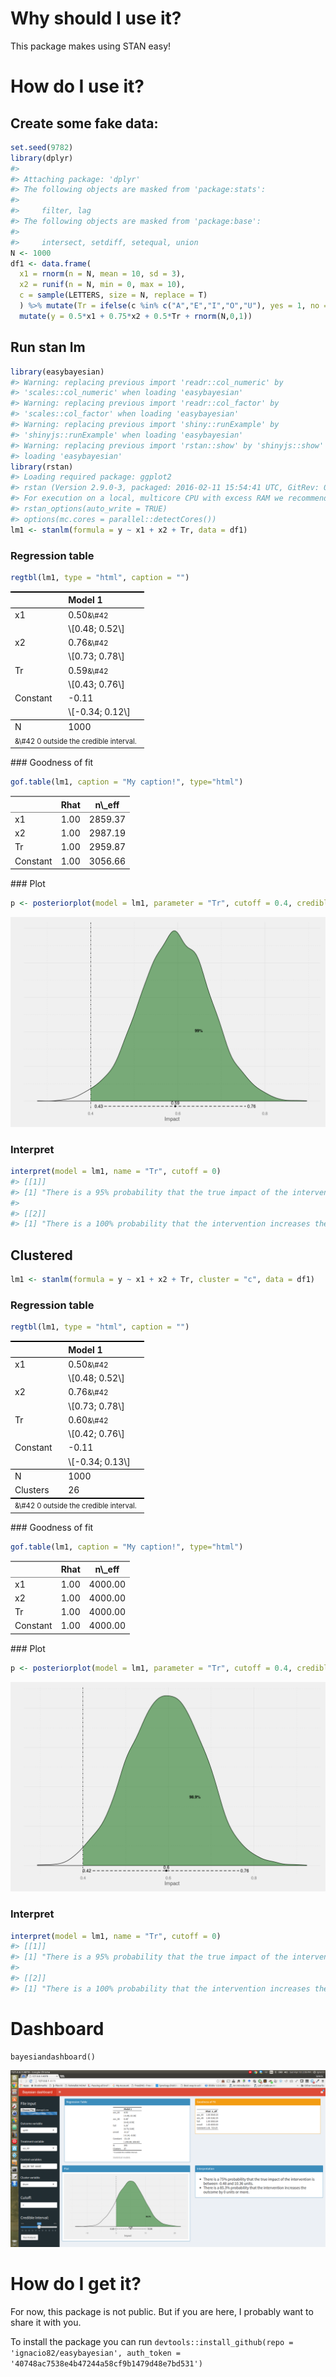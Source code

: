<!-- README.md is generated from README.Rmd. Please edit that file -->
Why should I use it?
====================

This package makes using STAN easy!

How do I use it?
================

Create some fake data:
----------------------

``` r
set.seed(9782)
library(dplyr)
#> 
#> Attaching package: 'dplyr'
#> The following objects are masked from 'package:stats':
#> 
#>     filter, lag
#> The following objects are masked from 'package:base':
#> 
#>     intersect, setdiff, setequal, union
N <- 1000
df1 <- data.frame(
  x1 = rnorm(n = N, mean = 10, sd = 3),
  x2 = runif(n = N, min = 0, max = 10),
  c = sample(LETTERS, size = N, replace = T)
  ) %>% mutate(Tr = ifelse(c %in% c("A","E","I","O","U"), yes = 1, no = 0)) %>%
  mutate(y = 0.5*x1 + 0.75*x2 + 0.5*Tr + rnorm(N,0,1))
```

Run stan lm
-----------

``` r
library(easybayesian)
#> Warning: replacing previous import 'readr::col_numeric' by
#> 'scales::col_numeric' when loading 'easybayesian'
#> Warning: replacing previous import 'readr::col_factor' by
#> 'scales::col_factor' when loading 'easybayesian'
#> Warning: replacing previous import 'shiny::runExample' by
#> 'shinyjs::runExample' when loading 'easybayesian'
#> Warning: replacing previous import 'rstan::show' by 'shinyjs::show' when
#> loading 'easybayesian'
library(rstan)
#> Loading required package: ggplot2
#> rstan (Version 2.9.0-3, packaged: 2016-02-11 15:54:41 UTC, GitRev: 05c3d0058b6a)
#> For execution on a local, multicore CPU with excess RAM we recommend calling
#> rstan_options(auto_write = TRUE)
#> options(mc.cores = parallel::detectCores())
lm1 <- stanlm(formula = y ~ x1 + x2 + Tr, data = df1)
```

### Regression table

``` r
regtbl(lm1, type = "html", caption = "")
```

<!DOCTYPE HTML PUBLIC "-//W3C//DTD HTML 4.01 Transitional//EN" "http://www.w3.org/TR/html4/loose.dtd">
<table cellspacing="0" align="center" style="border: none;">
<tr>
<th style="text-align: left; border-top: 2px solid black; border-bottom: 1px solid black; padding-right: 12px;">
<b></b>
</th>
<th style="text-align: left; border-top: 2px solid black; border-bottom: 1px solid black; padding-right: 12px;">
<b>Model 1</b>
</th>
</tr>
<tr>
<td style="padding-right: 12px; border: none;">
x1
</td>
<td style="padding-right: 12px; border: none;">
0.50<sup style="vertical-align: 0px;">&\#42</sup>
</td>
</tr>
<tr>
<td style="padding-right: 12px; border: none;">
</td>
<td style="padding-right: 12px; border: none;">
\[0.48; 0.52\]
</td>
</tr>
<tr>
<td style="padding-right: 12px; border: none;">
x2
</td>
<td style="padding-right: 12px; border: none;">
0.76<sup style="vertical-align: 0px;">&\#42</sup>
</td>
</tr>
<tr>
<td style="padding-right: 12px; border: none;">
</td>
<td style="padding-right: 12px; border: none;">
\[0.73; 0.78\]
</td>
</tr>
<tr>
<td style="padding-right: 12px; border: none;">
Tr
</td>
<td style="padding-right: 12px; border: none;">
0.59<sup style="vertical-align: 0px;">&\#42</sup>
</td>
</tr>
<tr>
<td style="padding-right: 12px; border: none;">
</td>
<td style="padding-right: 12px; border: none;">
\[0.43; 0.76\]
</td>
</tr>
<tr>
<td style="padding-right: 12px; border: none;">
Constant
</td>
<td style="padding-right: 12px; border: none;">
-0.11
</td>
</tr>
<tr>
<td style="padding-right: 12px; border: none;">
</td>
<td style="padding-right: 12px; border: none;">
\[-0.34; 0.12\]
</td>
</tr>
<tr>
<td style="border-top: 1px solid black;">
N
</td>
<td style="border-top: 1px solid black;">
1000
</td>
</tr>
<tr>
<td style="padding-right: 12px; border: none;" colspan="3">
<span style="font-size:0.8em">&\#42 0 outside the credible interval.</span>
</td>
</tr>
</table>
### Goodness of fit

``` r
gof.table(lm1, caption = "My caption!", type="html")
```

<table class="gmisc_table" style="border-collapse: collapse; margin-top: 1em; margin-bottom: 1em;">
<thead>
<tr>
<th style="border-bottom: 1px solid grey; border-top: 2px solid grey;">
</th>
<th style="border-bottom: 1px solid grey; border-top: 2px solid grey; text-align: center;">
Rhat
</th>
<th style="border-bottom: 1px solid grey; border-top: 2px solid grey; text-align: center;">
n\_eff
</th>
</tr>
</thead>
<tbody>
<tr>
<td style="text-align: left;">
x1
</td>
<td style="text-align: center;">
1.00
</td>
<td style="text-align: center;">
2859.37
</td>
</tr>
<tr>
<td style="text-align: left;">
x2
</td>
<td style="text-align: center;">
1.00
</td>
<td style="text-align: center;">
2987.19
</td>
</tr>
<tr>
<td style="text-align: left;">
Tr
</td>
<td style="text-align: center;">
1.00
</td>
<td style="text-align: center;">
2959.87
</td>
</tr>
<tr>
<td style="border-bottom: 2px solid grey; text-align: left;">
Constant
</td>
<td style="border-bottom: 2px solid grey; text-align: center;">
1.00
</td>
<td style="border-bottom: 2px solid grey; text-align: center;">
3056.66
</td>
</tr>
</tbody>
</table>
### Plot

``` r
p <- posteriorplot(model = lm1, parameter = "Tr", cutoff = 0.4, credibleIntervalWidth = .95)
```

![](README-unnamed-chunk-6-1.png)<!-- -->

### Interpret

``` r
interpret(model = lm1, name = "Tr", cutoff = 0)
#> [[1]]
#> [1] "There is a 95% probability that the true impact of the intervention is between 0.43 and 0.76 units."
#> 
#> [[2]]
#> [1] "There is a 100% probability that the intervention increases the outcome by 0 units or more."
```

Clustered
---------

``` r
lm1 <- stanlm(formula = y ~ x1 + x2 + Tr, cluster = "c", data = df1)
```

### Regression table

``` r
regtbl(lm1, type = "html", caption = "")
```

<!DOCTYPE HTML PUBLIC "-//W3C//DTD HTML 4.01 Transitional//EN" "http://www.w3.org/TR/html4/loose.dtd">
<table cellspacing="0" align="center" style="border: none;">
<tr>
<th style="text-align: left; border-top: 2px solid black; border-bottom: 1px solid black; padding-right: 12px;">
<b></b>
</th>
<th style="text-align: left; border-top: 2px solid black; border-bottom: 1px solid black; padding-right: 12px;">
<b>Model 1</b>
</th>
</tr>
<tr>
<td style="padding-right: 12px; border: none;">
x1
</td>
<td style="padding-right: 12px; border: none;">
0.50<sup style="vertical-align: 0px;">&\#42</sup>
</td>
</tr>
<tr>
<td style="padding-right: 12px; border: none;">
</td>
<td style="padding-right: 12px; border: none;">
\[0.48; 0.52\]
</td>
</tr>
<tr>
<td style="padding-right: 12px; border: none;">
x2
</td>
<td style="padding-right: 12px; border: none;">
0.76<sup style="vertical-align: 0px;">&\#42</sup>
</td>
</tr>
<tr>
<td style="padding-right: 12px; border: none;">
</td>
<td style="padding-right: 12px; border: none;">
\[0.73; 0.78\]
</td>
</tr>
<tr>
<td style="padding-right: 12px; border: none;">
Tr
</td>
<td style="padding-right: 12px; border: none;">
0.60<sup style="vertical-align: 0px;">&\#42</sup>
</td>
</tr>
<tr>
<td style="padding-right: 12px; border: none;">
</td>
<td style="padding-right: 12px; border: none;">
\[0.42; 0.76\]
</td>
</tr>
<tr>
<td style="padding-right: 12px; border: none;">
Constant
</td>
<td style="padding-right: 12px; border: none;">
-0.11
</td>
</tr>
<tr>
<td style="padding-right: 12px; border: none;">
</td>
<td style="padding-right: 12px; border: none;">
\[-0.34; 0.13\]
</td>
</tr>
<tr>
<td style="border-top: 1px solid black;">
N
</td>
<td style="border-top: 1px solid black;">
1000
</td>
</tr>
<tr>
<td style="border-bottom: 2px solid black;">
Clusters
</td>
<td style="border-bottom: 2px solid black;">
26
</td>
</tr>
<tr>
<td style="padding-right: 12px; border: none;" colspan="3">
<span style="font-size:0.8em">&\#42 0 outside the credible interval.</span>
</td>
</tr>
</table>
### Goodness of fit

``` r
gof.table(lm1, caption = "My caption!", type="html")
```

<table class="gmisc_table" style="border-collapse: collapse; margin-top: 1em; margin-bottom: 1em;">
<thead>
<tr>
<th style="border-bottom: 1px solid grey; border-top: 2px solid grey;">
</th>
<th style="border-bottom: 1px solid grey; border-top: 2px solid grey; text-align: center;">
Rhat
</th>
<th style="border-bottom: 1px solid grey; border-top: 2px solid grey; text-align: center;">
n\_eff
</th>
</tr>
</thead>
<tbody>
<tr>
<td style="text-align: left;">
x1
</td>
<td style="text-align: center;">
1.00
</td>
<td style="text-align: center;">
4000.00
</td>
</tr>
<tr>
<td style="text-align: left;">
x2
</td>
<td style="text-align: center;">
1.00
</td>
<td style="text-align: center;">
4000.00
</td>
</tr>
<tr>
<td style="text-align: left;">
Tr
</td>
<td style="text-align: center;">
1.00
</td>
<td style="text-align: center;">
4000.00
</td>
</tr>
<tr>
<td style="border-bottom: 2px solid grey; text-align: left;">
Constant
</td>
<td style="border-bottom: 2px solid grey; text-align: center;">
1.00
</td>
<td style="border-bottom: 2px solid grey; text-align: center;">
4000.00
</td>
</tr>
</tbody>
</table>
### Plot

``` r
p <- posteriorplot(model = lm1, parameter = "Tr", cutoff = 0.4, credibleIntervalWidth = .95)
```

![](README-unnamed-chunk-11-1.png)<!-- -->

### Interpret

``` r
interpret(model = lm1, name = "Tr", cutoff = 0)
#> [[1]]
#> [1] "There is a 95% probability that the true impact of the intervention is between 0.42 and 0.76 units."
#> 
#> [[2]]
#> [1] "There is a 100% probability that the intervention increases the outcome by 0 units or more."
```

Dashboard
=========

    bayesiandashboard()

![Bayesian Dashboard](dashboard.png)

How do I get it?
================

For now, this package is not public. But if you are here, I probably want to share it with you.

To install the package you can run `devtools::install_github(repo = 'ignacio82/easybayesian', auth_token = '40748ac7538e4b47244a58cf9b1479d48e7bd531')`
